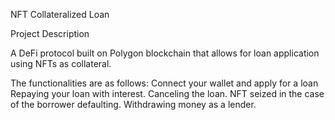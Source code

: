 NFT Collateralized Loan

Project Description

A DeFi protocol built on Polygon blockchain that allows for loan application using NFTs as collateral.

The functionalities are as follows:
Connect your wallet and apply for a loan
Repaying your loan with interest.
Canceling the loan.
NFT seized in the case of the borrower defaulting.
Withdrawing money as a lender. 
